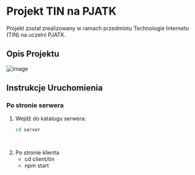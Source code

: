 # Projekt TIN na PJATK

Projekt został zrealizowany w ramach przedmiotu Technologie Internetu (TIN) na uczelni PJATK.

## Opis Projektu

![image](https://github.com/DucMajek/TIN/assets/97256581/abb85284-4562-42dd-8e21-3ff1392c5b4d)


## Instrukcje Uruchomienia

### Po stronie serwera

1. Wejdź do katalogu serwera:
   ```bash
   cd server

  
2. Po stronie klienta
   - cd client/tin
   - npm start

